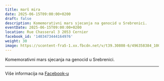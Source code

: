 ```yaml
---
title: marš mira
date: 2025-06-15T09:00:00+0200
draft: false
description: Komemorativni mars sjecanja na genocid u Srebrenici.
eventDate: 2025-06-15T09:00:00+0200
location: Rue Chasseral 3 2053 Cernier
facebook_id: '1403473444164976'
weight: 30
image: https://scontent-fra5-1.xx.fbcdn.net/v/t39.30808-6/496358384_1007574214836511_4806363768185633011_n.jpg?_nc_cat=102&ccb=1-7&_nc_sid=9e60e4&_nc_ohc=tSf0b0VLoDIQ7kNvwE8SN93&_nc_oc=AdmOSKoUevBRfUeSQspdVUYnbmfaCTuXEH2VjVxJLQ-a07BRQJS75cG42u9E3ufEOTI&_nc_zt=23&_nc_ht=scontent-fra5-1.xx&edm=ABTKTjYEAAAA&_nc_gid=K34Ty5Lo8NzN3Qqm2t3Hig&oh=00_AfNjAjWGF_ZhMAA12TMRfNS5nXyveI05LkAshXzPbrJ37Q&oe=684817AE
---
```


Komemorativni mars sjecanja na genocid u Srebrenici.

---

Više informacija na [Facebook-u](https://facebook.com/events/1403473444164976)
